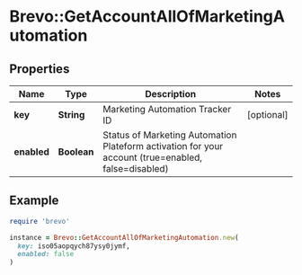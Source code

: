 # Brevo::GetAccountAllOfMarketingAutomation

## Properties

| Name | Type | Description | Notes |
| ---- | ---- | ----------- | ----- |
| **key** | **String** | Marketing Automation Tracker ID | [optional] |
| **enabled** | **Boolean** | Status of Marketing Automation Plateform activation for your account (true&#x3D;enabled, false&#x3D;disabled) |  |

## Example

```ruby
require 'brevo'

instance = Brevo::GetAccountAllOfMarketingAutomation.new(
  key: iso05aopqych87ysy0jymf,
  enabled: false
)
```

